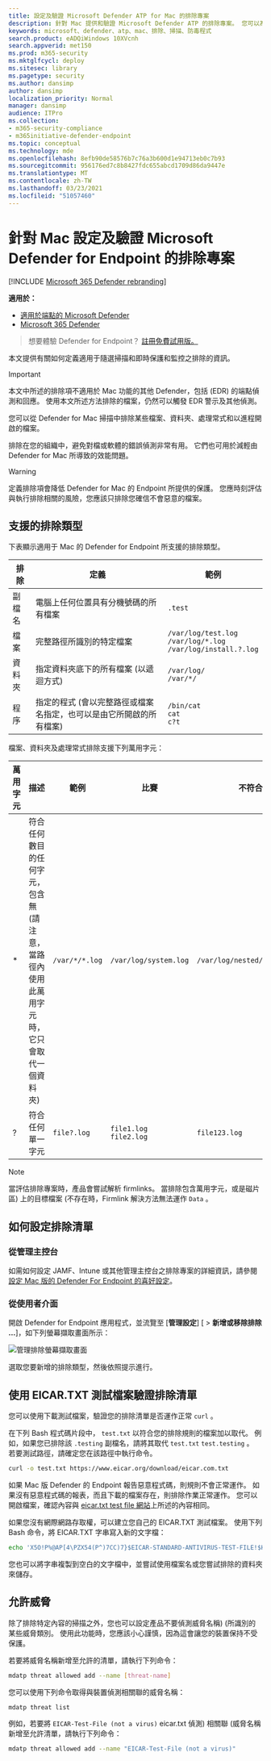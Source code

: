 ```yaml
---
title: 設定及驗證 Microsoft Defender ATP for Mac 的排除專案
description: 針對 Mac 提供和驗證 Microsoft Defender ATP 的排除專案。 您可以為檔案、資料夾及處理常式設定排除。
keywords: microsoft、defender、atp、mac、排除、掃描、防毒程式
search.product: eADQiWindows 10XVcnh
search.appverid: met150
ms.prod: m365-security
ms.mktglfcycl: deploy
ms.sitesec: library
ms.pagetype: security
ms.author: dansimp
author: dansimp
localization_priority: Normal
manager: dansimp
audience: ITPro
ms.collection:
- m365-security-compliance
- m365initiative-defender-endpoint
ms.topic: conceptual
ms.technology: mde
ms.openlocfilehash: 8efb90de58576b7c76a3b600d1e94713eb0c7b93
ms.sourcegitcommit: 956176ed7c8b8427fdc655abcd1709d86da9447e
ms.translationtype: MT
ms.contentlocale: zh-TW
ms.lasthandoff: 03/23/2021
ms.locfileid: "51057460"
---
```

# <a name="configure-and-validate-exclusions-for-microsoft-defender-for-endpoint-for-mac"></a>針對 Mac 設定及驗證 Microsoft Defender for Endpoint 的排除專案

[!INCLUDE [Microsoft 365 Defender rebranding](../../includes/microsoft-defender.md)]


**適用於：**
- [適用於端點的 Microsoft Defender](https://go.microsoft.com/fwlink/p/?linkid=2146631)
- [Microsoft 365 Defender](https://go.microsoft.com/fwlink/?linkid=2118804)

> 想要體驗 Defender for Endpoint？ [註冊免費試用版。](https://www.microsoft.com/microsoft-365/windows/microsoft-defender-atp?ocid=docs-wdatp-investigateip-abovefoldlink)

本文提供有關如何定義適用于隨選掃描和即時保護和監控之排除的資訊。

>[!IMPORTANT]
>本文中所述的排除項不適用於 Mac 功能的其他 Defender，包括 (EDR) 的端點偵測和回應。 使用本文所述方法排除的檔案，仍然可以觸發 EDR 警示及其他偵測。

您可以從 Defender for Mac 掃描中排除某些檔案、資料夾、處理常式和以進程開啟的檔案。

排除在您的組織中，避免對檔或軟體的錯誤偵測非常有用。 它們也可用於減輕由 Defender for Mac 所導致的效能問題。

>[!WARNING]
>定義排除項會降低 Defender for Mac 的 Endpoint 所提供的保護。 您應時刻評估與執行排除相關的風險，您應該只排除您確信不會惡意的檔案。

## <a name="supported-exclusion-types"></a>支援的排除類型

下表顯示適用于 Mac 的 Defender for Endpoint 所支援的排除類型。

排除 | 定義 | 範例
---|---|---
副檔名 | 電腦上任何位置具有分機號碼的所有檔案 | `.test`
檔案 | 完整路徑所識別的特定檔案 | `/var/log/test.log`<br/>`/var/log/*.log`<br/>`/var/log/install.?.log`
資料夾 | 指定資料夾底下的所有檔案 (以遞迴方式)  | `/var/log/`<br/>`/var/*/`
程序 | 指定的程式 (會以完整路徑或檔案名指定，也可以是由它所開啟的所有檔案)  | `/bin/cat`<br/>`cat`<br/>`c?t`

檔案、資料夾及處理常式排除支援下列萬用字元：

萬用字元 | 描述 | 範例 | 比賽 | 不符合
---|---|---|---|---
\* |    符合任何數目的任何字元，包含無 (請注意，當路徑內使用此萬用字元時，它只會取代一個資料夾)  | `/var/*/*.log` | `/var/log/system.log` | `/var/log/nested/system.log`
? | 符合任何單一字元 | `file?.log` | `file1.log`<br/>`file2.log` | `file123.log`

>[!NOTE]
>當評估排除專案時，產品會嘗試解析 firmlinks。 當排除包含萬用字元，或是磁片區) 上的目標檔案 (不存在時，Firmlink 解決方法無法運作 `Data` 。

## <a name="how-to-configure-the-list-of-exclusions"></a>如何設定排除清單

### <a name="from-the-management-console"></a>從管理主控台

如需如何設定 JAMF、Intune 或其他管理主控台之排除專案的詳細資訊，請參閱 [設定 Mac 版的 Defender For Endpoint 的喜好設定](mac-preferences.md)。

### <a name="from-the-user-interface"></a>從使用者介面

開啟 Defender for Endpoint 應用程式，並流覽至 [**管理設定**] [  >  **新增或移除排除 ...**]，如下列螢幕擷取畫面所示：

![管理排除螢幕擷取畫面](/windows/security/threat-protection/microsoft-defender-antivirus/images/mdatp-37-exclusions)

選取您要新增的排除類型，然後依照提示進行。

## <a name="validate-exclusions-lists-with-the-eicar-test-file"></a>使用 EICAR.TXT 測試檔案驗證排除清單

您可以使用下載測試檔案，驗證您的排除清單是否運作正常 `curl` 。

在下列 Bash 程式碼片段中， `test.txt` 以符合您的排除規則的檔案加以取代。 例如，如果您已排除該 `.testing` 副檔名，請將其取代 `test.txt` `test.testing` 。 若要測試路徑，請確定您在該路徑中執行命令。

```bash
curl -o test.txt https://www.eicar.org/download/eicar.com.txt
```

如果 Mac 版 Defender 的 Endpoint 報告惡意程式碼，則規則不會正常運作。 如果沒有惡意程式碼的報表，而且下載的檔案存在，則排除作業正常運作。 您可以開啟檔案，確認內容與 [eicar.txt test file 網站](http://2016.eicar.org/86-0-Intended-use.html)上所述的內容相同。

如果您沒有網際網路存取權，可以建立您自己的 EICAR.TXT 測試檔案。 使用下列 Bash 命令，將 EICAR.TXT 字串寫入新的文字檔：

```bash
echo 'X5O!P%@AP[4\PZX54(P^)7CC)7}$EICAR-STANDARD-ANTIVIRUS-TEST-FILE!$H+H*' > test.txt
```

您也可以將字串複製到空白的文字檔中，並嘗試使用檔案名或您嘗試排除的資料夾來儲存。

## <a name="allow-threats"></a>允許威脅

除了排除特定內容的掃描之外，您也可以設定產品不要偵測威脅名稱)  (所識別的某些威脅類別。 使用此功能時，您應該小心謹慎，因為這會讓您的裝置保持不受保護。

若要將威脅名稱新增至允許的清單，請執行下列命令：

```bash
mdatp threat allowed add --name [threat-name]
```

您可以使用下列命令取得與裝置偵測相關聯的威脅名稱：

```bash
mdatp threat list
```

例如，若要將 `EICAR-Test-File (not a virus)` eicar.txt 偵測) 相關聯 (威脅名稱新增至允許清單，請執行下列命令：

```bash
mdatp threat allowed add --name "EICAR-Test-File (not a virus)"
```
